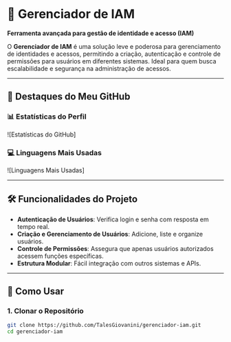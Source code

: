 # 🚀 Gerenciador de IAM

**Ferramenta avançada para gestão de identidade e acesso (IAM)**

O **Gerenciador de IAM** é uma solução leve e poderosa para gerenciamento de identidades e acessos, permitindo a criação, autenticação e controle de permissões para usuários em diferentes sistemas. Ideal para quem busca escalabilidade e segurança na administração de acessos.

---

## 🌟 **Destaques do Meu GitHub**

### 📊 **Estatísticas do Perfil**
![Estatísticas do GitHub]

### 💻 **Linguagens Mais Usadas**
![Linguagens Mais Usadas]

---

## 🛠️ **Funcionalidades do Projeto**

- **Autenticação de Usuários**: Verifica login e senha com resposta em tempo real.
- **Criação e Gerenciamento de Usuários**: Adicione, liste e organize usuários.
- **Controle de Permissões**: Assegura que apenas usuários autorizados acessem funções específicas.
- **Estrutura Modular**: Fácil integração com outros sistemas e APIs.

---

## 🌟 **Como Usar**

### **1. Clonar o Repositório**
```bash
git clone https://github.com/TalesGiovanini/gerenciador-iam.git
cd gerenciador-iam


